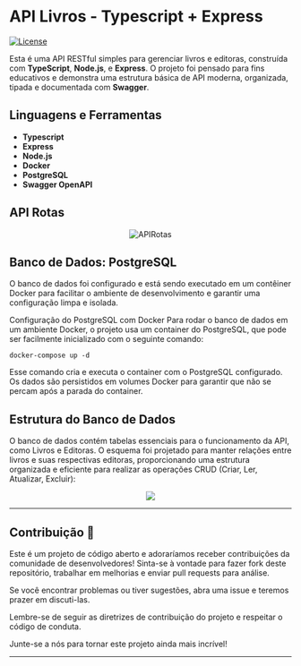 # API Livros - Typescript + Express

[![License](https://img.shields.io/badge/License-MIT-blue.svg)](LICENSE)

Esta é uma API RESTful simples para gerenciar livros e editoras, construída com **TypeScript**, **Node.js**, e **Express**. O projeto foi pensado para fins educativos e demonstra uma estrutura básica de API moderna, organizada, tipada e documentada com **Swagger**.

## Linguagens e Ferramentas

- **Typescript**
- **Express**
- **Node.js**
- **Docker**
- **PostgreSQL**
- **Swagger OpenAPI**


## API Rotas
<div align="center">
  <img src="https://github.com/user-attachments/assets/c00a659c-f580-43d1-b114-afc003022dd2" alt="APIRotas">
</div>

## Banco de Dados: PostgreSQL

O banco de dados foi configurado e está sendo executado em um contêiner Docker para facilitar o ambiente de desenvolvimento e garantir uma configuração limpa e isolada.

Configuração do PostgreSQL com Docker
Para rodar o banco de dados em um ambiente Docker, o projeto usa um container do PostgreSQL, que pode ser facilmente inicializado com o seguinte comando:

`docker-compose up -d`

Esse comando cria e executa o container com o PostgreSQL configurado. Os dados são persistidos em volumes Docker para garantir que não se percam após a parada do container.

## Estrutura do Banco de Dados

O banco de dados contém tabelas essenciais para o funcionamento da API, como Livros e Editoras. O esquema foi projetado para manter relações entre livros e suas respectivas editoras, proporcionando uma estrutura organizada e eficiente para realizar as operações CRUD (Criar, Ler, Atualizar, Excluir):

<div align="center">
  <img src="https://github.com/user-attachments/assets/86ae2071-73bf-4372-93f7-f391c7fbbacc"/>
</div>

---

## Contribuição 🤝

Este é um projeto de código aberto e adoraríamos receber contribuições da comunidade de desenvolvedores! Sinta-se à vontade para fazer fork deste repositório, trabalhar em melhorias e enviar pull requests para análise.

Se você encontrar problemas ou tiver sugestões, abra uma issue e teremos prazer em discuti-las.

Lembre-se de seguir as diretrizes de contribuição do projeto e respeitar o código de conduta.

Junte-se a nós para tornar este projeto ainda mais incrível!

---
